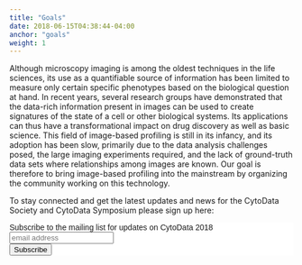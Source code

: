 ```yaml
---
title: "Goals"
date: 2018-06-15T04:38:44-04:00
anchor: "goals"
weight: 1
---
```


Although microscopy imaging is among the oldest techniques in the life sciences, its use as a quantifiable source of information has been limited to measure only certain specific phenotypes based on the biological question at hand. In recent years, several research groups have demonstrated that the data-rich information present in images can be used to create signatures of the state of a cell or other biological systems. Its applications can thus have a transformational impact on drug discovery as well as basic science. This field of image-based profiling is still in its infancy, and its adoption has been slow, primarily due to the data analysis challenges posed, the large imaging experiments required, and the lack of ground-truth data sets where relationships among images are known. Our goal is therefore to bring image-based profiling into the mainstream by organizing the community working on this technology.

To stay connected and get the latest updates and news for the CytoData Society and CytoData Symposium please sign up here: 
<!-- Begin MailChimp Signup Form -->
<link href="//cdn-images.mailchimp.com/embedcode/horizontal-slim-10_7.css" rel="stylesheet" type="text/css">
<style type="text/css">
	#mc_embed_signup{background:#fff; clear:left; font:14px Helvetica,Arial,sans-serif; width:100%;}
	/* Add your own MailChimp form style overrides in your site stylesheet or in this style block.
	   We recommend moving this block and the preceding CSS link to the HEAD of your HTML file. */
</style>
<div id="mc_embed_signup">
<form action="https://cytodata.us12.list-manage.com/subscribe/post?u=e41cec279afba75410ddd90bf&amp;id=d512c96d35" method="post" id="mc-embedded-subscribe-form" name="mc-embedded-subscribe-form" class="validate" target="_blank" novalidate>
    <div id="mc_embed_signup_scroll">
	<label for="mce-EMAIL">Subscribe to the mailing list for updates on CytoData 2018</label>
	<input type="email" value="" name="EMAIL" class="email" id="mce-EMAIL" placeholder="email address" required>
    <!-- real people should not fill this in and expect good things - do not remove this or risk form bot signups-->
    <div style="position: absolute; left: -5000px;" aria-hidden="true"><input type="text" name="b_e41cec279afba75410ddd90bf_d512c96d35" tabindex="-1" value=""></div>
    <div class="clear"><input type="submit" value="Subscribe" name="subscribe" id="mc-embedded-subscribe" class="button"></div>
    </div>
</form>
</div>
<!--End mc_embed_signup--> 
